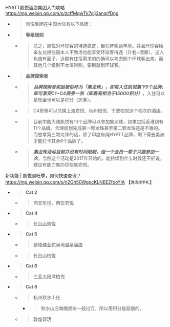 
HYATT凯悦酒店集团入门攻略 https://mp.weixin.qq.com/s/zcffMqwTk7qjj3anqrfDng
- > 凯悦集团在中国大陆有以下品牌：
- > **等级规则**
  * > 总之，凯悦对环球客的待遇稳定，里程碑奖励丰厚。并且环球客给亲友兑换住宿本人不到场也能享受环球客待遇（升套+酒廊），送人也倍有面子。近期有住宿需求的的确可以考虑刷个环球客出来。而其他几个级别不太值得刷，要刷就刷环球客。
- > **品牌探索者**
  * > ***品牌探索者奖励被俗称为「集龙珠」，即每入住凯悦旗下5个品牌，即可享受C1~C4房券一张（即最高相当于15000积分）***，入住可以是现金也可以是积分（房券）。
  * > C4房券可以兑换上海君悦、杭州柏悦、宁波柏悦这个档次的酒店。
  * > 目前中国大陆凯悦有10个品牌可以参加集龙珠，如果包括香港则有11个品牌。合理规划完成第一颗龙珠甚至第二颗龙珠还是不难的。而想拿第三颗龙珠的话，除了印度有纯HYATT品牌，剩下得去美洲才能打卡其余6个品牌了。
  * > ***集龙珠活动目前并没有时间限制，但一个会员一辈子只能参加一次***。当然这个活动是2017年开始的，能持续到什么时候还不好说，建议有能力集的尽快集完吧。

新功能 | 凯悦淡旺季，如何快速查询？ https://mp.weixin.qq.com/s/n2Gh50WgocKLNEEZfooYIA  【`酒店控手札`】
- > **Cat 2**
  * > 西安凯悦、西安君悦
- > **Cat 4**
  * > 长白山凯悦
- > **Cat 5**
  * > 鄢陵建业花满地温泉酒店
  * > 长白山柏悦
- > **Cat 6**
  * > 三亚太阳湾柏悦
- > **Cat 8**
  * > 杭州秋水山庄
    + > 秋水山庄每晚房价一般过万，所以用积分是超值的。
  * > 敦煌碧玥
